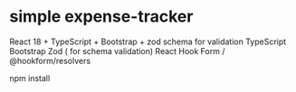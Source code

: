 # simple expense-tracker

React 18 + TypeScript + Bootstrap + zod schema for validation
TypeScript
Bootstrap
Zod ( for schema validation)
React Hook Form / @hookform/resolvers

npm install
